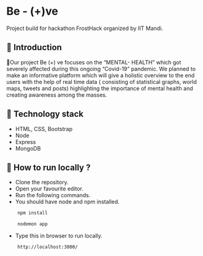 # Be - (+)ve

Project build for hackathon FrostHack organized by IIT Mandi.

## 📌 Introduction

👾‍Our project Be (+) ve focuses on the “MENTAL- HEALTH” which got severely affected during this ongoing “Covid-19” pandemic. We planned to make an informative platform which will give a holistic overview to the end users with the help of real time data ( consisting of statistical graphs, world maps, tweets and posts) highlighting the importance of mental health and creating awareness among the masses.

## 📌 Technology stack

- HTML, CSS, Bootstrap
- Node
- Express
- MongoDB

## 📌 How to run locally ?

- Clone the repository.
- Open your favourite editor.
- Run the following commands.
- You should have node and npm installed.

```sh
    npm install
```

```sh
    nodemon app
```

- Type this in browser to run locally.

```sh
    http://localhost:3000/
```
